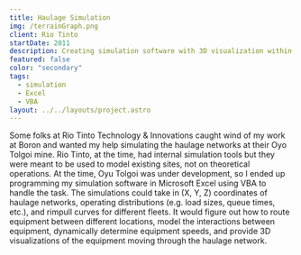 ```yaml
---
title: Haulage Simulation
img: /terrainGraph.png
client: Rio Tinto
startDate: 2011
description: Creating simulation software with 3D visualization within Excel
featured: false
color: "secondary"
tags:
  - simulation
  - Excel
  - VBA
layout: ../../layouts/project.astro
---
```

Some folks at Rio Tinto Technology & Innovations caught wind of my work at Boron and wanted my help simulating the haulage networks at their Oyo Tolgoi mine. Rio Tinto, at the time, had internal simulation tools but they were meant to be used to model existing sites, not on theoretical operations. At the time, Oyu Tolgoi was under development, so I ended up programming my simulation software in Microsoft Excel using VBA to handle the task. The simulations could take in (X, Y, Z) coordinates of haulage networks, operating distributions (e.g. load sizes, queue times, etc.), and rimpull curves for different fleets. It would figure out how to route equipment between different locations, model the interactions between equipment, dynamically determine equipment speeds, and provide 3D visualizations of the equipment moving through the haulage network.
